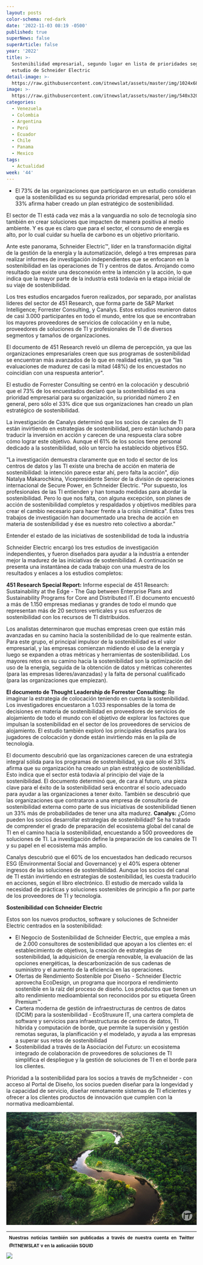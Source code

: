 ```yaml
---
layout: posts
color-schema: red-dark
date: '2022-11-03 08:19 -0500'
published: true
superNews: false
superArticle: false
year: '2022'
title: >-
  Sostenibilidad empresarial, segundo lugar en lista de prioridades según
  estudio de Schneider Electric
detail-image: >-
  https://raw.githubusercontent.com/itnewslat/assets/master/img/1024x680/rio-en-selva-g.jpg
image: >-
  https://raw.githubusercontent.com/itnewslat/assets/master/img/540x320/rio-en-selva-p.jpg
categories:
  - Venezuela
  - Colombia
  - Argentina
  - Perú
  - Ecuador
  - Chile
  - Panama
  - Mexico
tags:
  - Actualidad
week: '44'
---
```

- El 73% de las organizaciones que participaron en un estudio consideran que la sostenibilidad es su segunda prioridad empresarial, pero sólo el 33% afirma haber creado un plan estratégico de sostenibilidad.

El sector de TI está cada vez más a la vanguardia no solo de tecnología sino también en crear soluciones que impacten de manera positiva al medio ambiente. Y es que es claro que para el sector, el consumo de energía es alto, por lo cual cuidar su huella de carbono es un objetivo prioritario. 

Ante este panorama, Schneider Electric™, líder en la transformación digital de la gestión de la energía y la automatización, delegó a tres empresas para realizar informes de investigación independientes que se enfocaron en la sostenibilidad en las operaciones de TI y centros de datos. Arrojando como resultado que existe una desconexión entre la intención y la acción, lo que indica que la mayor parte de la industria está todavía en la etapa inicial de su viaje de sostenibilidad.  

Los tres estudios encargados fueron realizados, por separado, por analistas líderes del sector de 451 Research, que forma parte de S&P Market Intelligence; Forrester Consulting, y Canalys. Estos estudios reunieron datos de casi 3.000 participantes en todo el mundo, entre los que se encontraban los mayores proveedores de servicios de colocación y en la nube, proveedores de soluciones de TI y profesionales de TI de diversos segmentos y tamaños de organizaciones. 

El documento de 451 Research reveló un dilema de percepción, ya que las organizaciones empresariales creen que sus programas de sostenibilidad se encuentran más avanzados de lo que en realidad están, ya que "las evaluaciones de madurez de casi la mitad (48%) de los encuestados no coincidían con una respuesta anterior". 

El estudio de Forrester Consulting se centró en la colocación y descubrió que el 73% de los encuestados declaró que la sostenibilidad es una prioridad empresarial para su organización, su prioridad número 2 en general, pero sólo el 33% dice que sus organizaciones han creado un plan estratégico de sostenibilidad.

La investigación de Canalys determinó que los socios de canales de TI están invirtiendo en estrategias de sostenibilidad, pero están luchando para traducir la inversión en acción y carecen de una respuesta clara sobre cómo lograr este objetivo. Aunque el 61% de los socios tiene personal dedicado a la sostenibilidad, sólo un tercio ha establecido objetivos ESG.

"La investigación demuestra claramente que en todo el sector de los centros de datos y las TI existe una brecha de acción en materia de sostenibilidad: la intención parece estar ahí, pero falta la acción", dijo Natalya Makarochkina, Vicepresidente Senior de la división de operaciones internacional de Secure Power, en Schneider Electric. "Por supuesto, los profesionales de las TI entienden y han tomado medidas para abordar la sostenibilidad. Pero lo que nos falta, con alguna excepción, son planes de acción de sostenibilidad completos y respaldados y objetivos medibles para crear el cambio necesario para hacer frente a la crisis climática". Estos tres trabajos de investigación han documentado una brecha de acción en materia de sostenibilidad y ése es nuestro reto colectivo a abordar."

Entender el estado de las iniciativas de sostenibilidad de toda la industria 

Schneider Electric encargó los tres estudios de investigación independientes, y fueron diseñados para ayudar a la industria a entender mejor la madurez de las iniciativas de sostenibilidad. A continuación se presenta una instantánea de cada trabajo con una muestra de los resultados y enlaces a los estudios completos:

**451 Research Special Report:** Informe especial de 451 Research: Sustainability at the Edge - The Gap between Enterprise Plans and Sustainability Programs for Core and Distributed IT. El documento encuestó a más de 1.150 empresas medianas y grandes de todo el mundo que representan más de 20 sectores verticales y sus esfuerzos de sostenibilidad con los recursos de TI distribuidos. 

Los analistas determinaron que muchas empresas creen que están más avanzadas en su camino hacia la sostenibilidad de lo que realmente están. Para este grupo, el principal impulsor de la sostenibilidad es el valor empresarial, y las empresas comienzan midiendo el uso de la energía y luego se expanden a otras métricas y herramientas de sostenibilidad. Los mayores retos en su camino hacia la sostenibilidad son la optimización del uso de la energía, seguida de la obtención de datos y métricas coherentes (para las empresas líderes/avanzadas) y la falta de personal cualificado (para las organizaciones que empiezan).

**El documento de Thought Leadership de Forrester Consulting:** Re imaginar la estrategia de colocación teniendo en cuenta la sostenibilidad. Los investigadores encuestaron a 1.033 responsables de la toma de decisiones en materia de sostenibilidad en proveedores de servicios de alojamiento de todo el mundo con el objetivo de explorar los factores que impulsan la sostenibilidad en el sector de los proveedores de servicios de alojamiento. El estudio también exploró los principales desafíos para los jugadores de colocación y donde están invirtiendo más en la pila de tecnología.

El documento descubrió que las organizaciones carecen de una estrategia integral sólida para los programas de sostenibilidad, ya que sólo el 33% afirma que su organización ha creado un plan estratégico de sostenibilidad. Esto indica que el sector está todavía al principio del viaje de la sostenibilidad. El documento determinó que, de cara al futuro, una pieza clave para el éxito de la sostenibilidad será encontrar el socio adecuado para ayudar a las organizaciones a tener éxito. También se descubrió que las organizaciones que contrataron a una empresa de consultoría de sostenibilidad externa como parte de sus iniciativas de sostenibilidad tienen un 33% más de probabilidades de tener una alta madurez.
**Canalys:**  ¿Cómo pueden los socios desarrollar estrategias de sostenibilidad? Se ha tratado de comprender el grado de preparación del ecosistema global del canal de TI en el camino hacia la sostenibilidad, encuestando a 500 proveedores de soluciones de TI. La investigación define la preparación de los canales de TI y su papel en el ecosistema más amplio.

Canalys descubrió que el 60% de los encuestados han dedicado recursos ESG (Environmental Social and Governance) y el 40% espera obtener ingresos de las soluciones de sostenibilidad. Aunque los socios del canal de TI están invirtiendo en estrategias de sostenibilidad, les cuesta traducirlo en acciones, según el libro electrónico. El estudio de mercado valida la necesidad de prácticas y soluciones sostenibles de principio a fin por parte de los proveedores de TI y tecnología.

**Sostenibilidad con Schneider Electric**

Estos son los nuevos productos, software y soluciones de Schneider Electric centrados en la sostenibilidad:

- El Negocio de Sostenibilidad de Schneider Electric, que emplea a más de 2.000 consultores de sostenibilidad que apoyan a los clientes en: el establecimiento de objetivos, la creación de estrategias de sostenibilidad, la adquisición de energía renovable, la evaluación de las opciones energéticas, la descarbonización de sus cadenas de suministro y el aumento de la eficiencia en las operaciones.
- Ofertas de Rendimiento Sostenible por Diseño - Schneider Electric aprovecha EcoDesign, un programa que incorpora el rendimiento sostenible en la raíz del proceso de diseño. Los productos que tienen un alto rendimiento medioambiental son reconocidos por su etiqueta Green Premium™.
- Cartera moderna de gestión de infraestructuras de centros de datos (DCIM) para la sostenibilidad - EcoStruxure IT, una cartera completa de software y servicios para infraestructuras de centros de datos, TI híbrida y computación de borde, que permite la supervisión y gestión remotas seguras, la planificación y el modelado, y ayuda a las empresas a superar sus retos de sostenibilidad
- Sostenibilidad a través de la Asociación del Futuro: un ecosistema integrado de colaboración de proveedores de soluciones de TI simplifica el despliegue y la gestión de soluciones de TI en el borde para los clientes.

Prioridad a la sostenibilidad para los socios a través de mySchneider - con acceso al Portal de Diseño, los socios pueden diseñar para la longevidad y la capacidad de servicio, diseñar remotamente sistemas de TI eficientes y ofrecer a los clientes productos de innovación que cumplen con la normativa medioambiental.

![](https://raw.githubusercontent.com/itnewslat/assets/master/img/540x320/rio-en-selva-p.jpg)

<table style="height: 42px;" width="569">
<tbody>
<tr>
<td style="text-align: justify;"><sub><strong>Nuestras noticias también son publicadas a través de nuestra cuenta en Twitter <a href="https://twitter.com/itnewslat?lang=es">@ITNEWSLAT</a> y en la aplicación <a href="https://squidapp.co/en/">SQUID</a></strong></sub></td>
</tr>
</tbody>
</table>

<img src="https://tracker.metricool.com/c3po.jpg?hash=56f88a41e39ab42c063cc51676587a04"/>